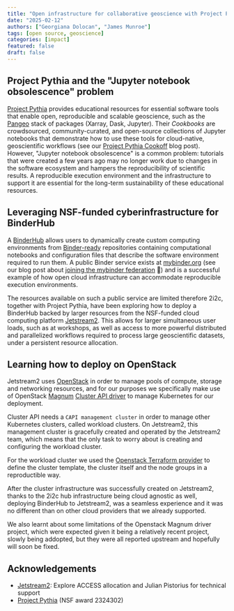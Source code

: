 ```yaml
---
title: "Open infrastructure for collaborative geoscience with Project Pythia: Learning how to deploy a BinderHub on Jetstream2"
date: "2025-02-12"
authors: ["Georgiana Dolocan", "James Munroe"]
tags: [open source, geoscience]
categories: [impact]
featured: false
draft: false
---
```


## Project Pythia and the "Jupyter notebook obsolescence" problem

[Project Pythia](https://projectpythia.org/) provides educational resources for essential software tools that enable open, reproducible and scalable geoscience, such as the [Pangeo](https://pangeo.io) stack of packages (Xarray, Dask, Jupyter). Their *Cookbooks* are crowdsourced, community-curated, and open-source collections of Jupyter notebooks that demonstrate how to use these tools for cloud-native, geoscientific workflows (see our [Project Pythia Cookoff](/content/blog/2024/project-pythia-cookoff/index.md) blog post). However, "Jupyter notebook obsolescence" is a common problem: tutorials that were created a few years ago may no longer work due to changes in the software ecosystem and hampers the reproducibility of scientific results. A reproducible execution environment and the infrastructure to support it are essential for the long-term sustainability of these educational resources.

## Leveraging NSF-funded cyberinfrastructure for BinderHub

A [BinderHub](https://binderhub.readthedocs.io/en/latest/) allows users to dynamically create custom computing environments from [Binder-ready](https://mybinder.readthedocs.io/en/latest/introduction.html#what-is-a-binder) repositories containing computational notebooks and configuration files that describe the software environment required to run them. A public Binder service exists at [mybinder.org](https://mybinder.org/) (see our blog post about [joining the mybinder federation](../binder-singlenode/index.md) 🎉) and is a successful example of how open cloud infrastructure can accommodate reproducible execution environments.

The resources available on such a public service are limited therefore 2i2c, together with Project Pythia, have been exploring how to deploy a BinderHub backed by larger resources from the NSF-funded cloud computing platform [Jetstream2](https://jetstream-cloud.org/). This allows for larger simultaneous user loads, such as at workshops, as well as access to more powerful distributed and parallelized workflows required to process large geoscientific datasets, under a persistent resource allocation.

## Learning how to deploy on OpenStack

Jetstream2 uses [OpenStack](https://www.openstack.org) in order to manage pools of compute, storage and networking resources, and for our purposes we specifically make use of OpenStack [Magnum](https://docs.openstack.org/magnum/latest/) [Cluster API driver](https://specs.openstack.org/openstack//magnum-specs/specs/bobcat/clusterapi-driver.html) to manage Kubernetes for our deployment.

Cluster API needs a `CAPI management cluster` in order to manage other Kubernetes clusters, called workload clusters. On Jetstream2, this management cluster is gracefully created and operated by the Jetstream2 team, which means that the only task to worry about is creating and configuring the workload cluster.

For the workload cluster we used the [Openstack Terraform provider](https://registry.terraform.io/providers/terraform-provider-openstack/openstack/latest/docs) to define the cluster template, the cluster itself and the node groups in a reproductible way.

After the cluster infrastructure was successfully created on Jetstream2, thanks to the 2i2c hub infrastructure being cloud agnostic as well, deploying BinderHub to Jetstream2, was a seamless experience and it was no different than on other cloud providers that we already supported.

We also learnt about some limitations of the Openstack Magnum driver project, which were expected given it being a relatively recent project, slowly being addopted, but they were all reported upstream and hopefully will soon be fixed.

## Acknowledgements

- [Jetstream2](https://jetstream-cloud.org/): Explore ACCESS allocation and Julian Pistorius for technical support
- [Project Pythia](https://projectpythia.org/) (NSF award 2324302)